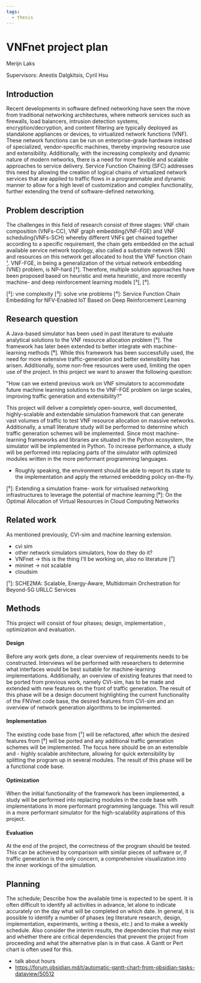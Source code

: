 ```yaml
---
tags:
  - thesis
---
```

# VNFnet project plan
Merijn Laks

Supervisors: Anestis Dalgkitsis, Cyril Hsu

## Introduction
Recent developments in software defined networking have seen the move from traditional networking architectures, where network services such as firewalls, load balancers, intrusion detection systems, encryption/decryption, and content filtering are typically deployed as standalone appliances or devices, to virtualized network functions (VNF). These network functions can be run on enterprise-grade hardware instead of specialized, vendor-specific machines, thereby improving resource use and extensibility. Additionally, with the increasing complexity and dynamic nature of modern networks, there is a need for more flexible and scalable approaches to service delivery. Service Function Chaining (SFC) addresses this need by allowing the creation of logical chains of virtualized network services that are applied to traffic flows in a programmable and dynamic manner to allow for a high level of customization and complex functionality, further extending the trend of software-defined networking.

## Problem description
The challenges in this field of research consist of three stages: VNF chain composition (VNFs-CC), VNF graph embedding(VNF-FGE) and VNF scheduling(VNFs-SCH) whereby different VNFs get chained together according to a specific requirement, the chain gets embedded on the actual available service network topology, also called a substrate network (SN) and resources on this network get allocated to host the VNF function chain [¹].
VNF-FGE, in being a generalization of the virtual network embedding (VNE) problem, is NP-hard [²]. Therefore, multiple solution approaches have been proposed based on heuristic and meta heuristic, and more recently machine- and deep reinforcement learning models [³], [⁴].

[¹]: Resource_Allocation_in_NFV_A_Comprehensive_Survey,
[²]: vne complexity
[³]: solve vne problems
[⁴]: Service Function Chain Embedding for NFV-Enabled IoT Based on Deep Reinforcement Learning

## Research question
A Java-based simulator has been used in past literature to evaluate analytical solutions to the VNF resource allocation problem [⁵]. The framework has later been extended to better integrate with machine-learning methods [⁶]. While this framework has been successfully used, the need for more extensive traffic-generation and better extensibility has arisen. Additionally, some non-free resources were used, limiting the open use of the project. In this project we want to answer the following question:

"How can we extend previous work on VNF simulators to accommodate future machine learning solutions to the VNF-FGE problem on large scales, improving traffic generation and extensibility?"

This project will deliver a completely open-source, well documented, highly-scalable and extendable simulation framework that can generate vast volumes of traffic to test VNF resource allocation on massive networks. Additionally, a small literature study will be performed to determine which traffic generation schemes will be implemented. Since most machine-learning frameworks and libraries are situated in the Python ecosystem, the simulator will be implemented in Python. To increase performance, a study will be performed into replacing parts of the simulator with optimized modules written in the more performant programming languages.

- Roughly speaking, the environment should be able to report its state to the implementation and apply the returned embedding policy on-the-fly.

[⁵]: Extending a simulation frame- work for virtualised networking infrastructures to leverage the potential of machine learning
[⁶]: On the Optimal Allocation of Virtual Resources in Cloud Computing Networks

## Related work

As mentioned previously, CVI-sim and machine learning extension. 
- cvi sim
- other network simulators simulators, how do they do it?
- VNFnet -> this is the thing I'll be working on, also no literature [⁷]
- mininet -> not scalable
- cloudsim

[⁷]: SCHE2MA: Scalable, Energy-Aware, Multidomain Orchestration for Beyond-5G URLLC Services

## Methods 
This project will consist of four phases; design, implementation , optimization and evaluation.
#### Design
Before any work gets done, a clear overview of requirements needs to be constructed. Interviews wil be performed with researchers to determine what interfaces would be best suitable for machine-learning implementations. Additionally, an overview of existing features that need to be ported from previous work, namely CVI-sim, has to be made and extended with new features on the front of traffic generation. The result of this phase will be a design document highlighting the current functionality of the FNVnet code base, the desired features from CVI-sim and an overview of network generation algorithms to be implemented.

#### Implementation
The existing code base from [⁷] will be refactored, after which the desired features from [⁵] will be ported and any additional traffic generation schemes will be implemented. The focus here should be on an extensible and - highly scalable architecture, allowing for quick extensibility by splitting the program up in several modules. The result of this phase will be a functional code base.

#### Optimization
When the initial functionality of the framework has been implemented, a study will be performed into replacing modules in the code base with implementations in more performant programming language. This will result in a more performant simulator for the high-scalability aspirations of this project.

#### Evaluation
At the end of the project, the correctness of the program should be tested. This can be achieved by comparison with similar pieces of software or, if traffic generation is the only concern, a comprehensive visualization into the inner workings of the simulation.

## Planning
The schedule; Describe how the available time is expected to be spent. It is often difficult to identify all activities in advance, let alone to indicate accurately on the day what will be completed on which date. In general, it is possible to identify a number of phases (eg literature research, design,
implementation, experiments, writing a thesis, etc.) and to make a weekly schedule.
Also consider the interim results, the dependencies that may exist and whether there are critical dependencies that prevent the project from proceeding and what the alternative plan is in that case. A Gantt or Pert chart is often used for this.

- talk about hours
- https://forum.obsidian.md/t/automatic-gantt-chart-from-obsidian-tasks-dataview/50512
